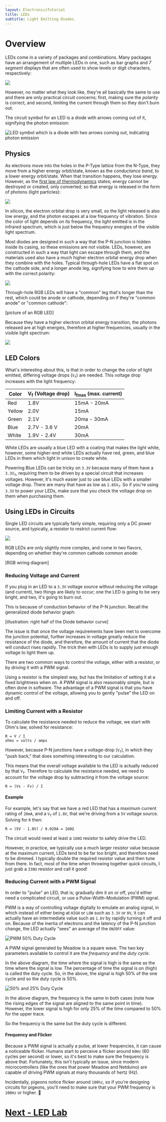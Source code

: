 ```yaml
---
layout: ElectronicsTutorial
title: LEDs
subtitle: Light Emitting Diodes.
---
```


# Overview

LEDs come in a variety of packages and combinations. Many packages have an arrangement of multiple LEDs in one, such as bar graphs and _7 segment_ displays that are often used to show levels or digit characters, respectively:

![](/Hardware/Reference/Components/LEDs/SomeLEDs.jpg)

However, no matter what they look like, they're all basically the same to use and there are only practical circuit concerns; first, making sure the _polarity_ is correct, and second, limiting the current through them so they don't burn out.

The circuit symbol for an LED is a diode with arrows coming out of it, signifying the photon emission:

![LED symbol which is a diode with two arrows coming out, indicating photon emission](/Common_Files/LED.svg)

## Physics

As electrons move into the holes in the P-Type lattice from the N-Type, they move from a higher energy orbit/state, known as the _conductance band_, to a lower energy orbit/state. When that transition happens, they lose energy. However, as the [first law of thermodynamics](https://en.wikipedia.org/wiki/First_law_of_thermodynamics) states; energy cannot be destroyed or created, only converted; so that energy is released in the form of photons (light particles):

![](../Support_Files/Photon_Emission.svg)

In silicon, the electron orbital drop is very small, so the light released is also low energy, and the photon escapes at a low frequency of vibration. Since the color of light depends on its frequency, the light emitted is in the infrared spectrum, which is just below the frequency energies of the visible light spectrum.

Most diodes are designed in such a way that the P-N junction is hidden inside its casing, so these emissions are not visible. LEDs, however, are constructed in such a way that light can escape through them, and the materials used also have a much higher electron orbital energy drop when they combine with the holes. Typical through-hole LEDs have a flat spot on the cathode side, and a longer anode leg, signifying how to wire them up with the correct polarity:

![](../Support_Files/LED_Components.svg)

Through-hole RGB LEDs will have a "common" leg that's longer than the rest, which could be anode or cathode, depending on if they're "common anode" or "common cathode":

[picture of an RGB LED]

Because they have a higher electron orbital energy transition, the photons released are at high energies, therefore at higher frequencies, usually in the visible light spectrum:

![](../Support_Files/Linear_visible_spectrum.svg)

## LED Colors

What's interesting about this, is that in order to change the color of light emitted, differing voltage drops (`V`<sub>`f`</sub>) are needed. This voltage drop increases with the light frequency:

| Color  | V<sub>f</sub> (Voltage drop)| I<sub>fmax</sub> (max. current) |
|--------|---------------|------------------|
| Red    | 1.8V          | 15mA - 20mA      |
| Yellow | 2.0V          | 15mA             |
| Green  | 2.1V          | 20ma - 30mA      |
| Blue   | 2.7V - 3.6 V  | 20mA             |
| White  | 1.9V - 2.4V   | 30mA             |

White LEDs are usually a blue LED with a coating that makes the light white, however, some higher-end white LEDs actually have red, green, and blue LEDs in them which light in unison to create white.

Powering Blue LEDs can be tricky on `3.3V` because many of them have a `3.3V`<sub>`f`</sub>, requiring them to be driven by a special circuit that increases voltages. However, it's much easier just to use blue LEDs with a smaller voltage drop. There are many that have as low as `2.65V`<sub>`f`</sub>. So if you're using `3.3V` to power your LEDs, make sure that you check the voltage drop on them when purchasing them.

## Using LEDs in Circuits

Single LED circuits are typically fairly simple, requiring only a DC power source, and typically, a resistor to restrict current flow:

![](../Support_Files/LED_Resistor_Circuit.svg)

RGB LEDs are only slightly more complex, and come in two flavors, depending on whether they're common cathode common anode:

[RGB wiring diagram]

### Reducing Voltage and Current

If you plug in an LED to a `3.3V` voltage source without reducing the voltage (and current), two things are likely to occur; one the LED is going to be very bright, and two, it's going to burn out.

This is because of conduction behavior of the P-N junction. Recall the generalized diode behavior graph:

[illustration: right half of the Diode behavior curve]

The issue is that once the voltage requirements have been met to overcome the junction potential, further increases in voltage greatly reduce the resistance of the diode, and therefore, the amount of current that the diode will conduct rises rapidly. The trick then with LEDs is to supply just enough voltage to light them up.

There are two common ways to control the voltage, either with a resistor, or by driving it with a PWM signal.

Using a resistor is the simplest way, but has the limitation of setting it at a fixed brightness when on. A PWM signal is also reasonably simple, but is often done in software. The advantage of a PWM signal is that you have dynamic control of the voltage, allowing you to gently "pulse" the LED on and off.

### Limiting Current with a Resistor

To calculate the resistance needed to reduce the voltage, we start with Ohm's law, solved for resistance:

```
R = V / I
ohms = volts / amps
```

However, because P-N junctions have a voltage-drop (`V`<sub>`f`</sub>), in which they "push back," that does something interesting to our calculation.

This means that the overall voltage available to the LED is actually reduced by that `V`<sub>`f`</sub>. Therefore to calculate the resistance needed, we need to account for the voltage drop by subtracting it from the voltage source:

```
R = (Vs - Fv) / I
```

#### Example

For example, let's say that we have a red LED that has a maximum current rating of `20mA`, and a `V`<sub>`f`</sub> of `1.8V`, that we're driving from a `5V` voltage source. Solving for `R` then:

```
R = (5V - 1.8V) / 0.020A = 160Ω
```

The circuit would need at least a `160Ω` resistor to safely drive the LED.

However, in practice, we typically use a much larger resistor value because at the maximum current, LEDs tend to be far too bright, and therefore need to be dimmed. I typically double the required resistor value and then tune from there.  In fact, most of the time when throwing together quick circuits, I just grab a `330Ω` resistor and call it good!

### Reducing Current with a PWM Signal

In order to "pulse" an LED, that is; gradually dim it on or off, you'd either need a complicated circuit, or use a Pulse-Width-Modulation (PWM) signal. 

PWM is a way of controlling voltage digitally to emulate an analog signal, in which instead of either being at `HIGH` or `LOW` such as `3.3V` or `0V`, it can actually have an intermediate value such as `1.6V` by rapidly turning it off and on. Because of the inertia of electrons and the latency of the P-N junction change, the LED actually "sees" an average of the `ON`/`OFF` value:

![PWM 50% Duty Cycle](../Support_Files/PWM_50p_DutyCycle.svg)

A PWM signal generated by Meadow is a square wave. The two key parameters available to control it are the _frequency_ and the _duty cycle_.

In the above diagram, the time where the signal is high is the same as the time where the signal is low.  The percentage of time the signal is on (high) is called the duty cycle.  So, in the above, the signal is high 50% of the one cycle and so the duty cycle is 50%.

![50% and 25% Duty Cycle](../Support_Files/PWM_50p_v_25p_DutyCycle.svg)

In the above diagram, the frequency is the same in both cases (note how the rising edges of the signal are aligned to the same point in time).  However, the lower signal is high for only 25% of the time compared to 50% for the upper trace.

So the frequency is the same but the duty cycle is different.

#### Frequency and Flicker

Because a PWM signal is actually a pulse, at lower frequencies, it can cause a noticeable flicker. Humans start to perceive a flicker around `60Hz` (60 cycles per second) or lower, so it's best to make sure the frequency is above that. Fortunately, this isn't typically an issue, since modern microcontrollers (like the ones that power Meadow and Netduino) are capable of driving PWM signals at many thousands of hertz (Hz).

Incidentally, pigeons notice flicker around `100hz`, so if you're designing circuits for pigeons, you'll need to make sure that your PWM frequency is `100Hz` or higher. 🤣


# [Next - LED Lab](../LED_Lab)